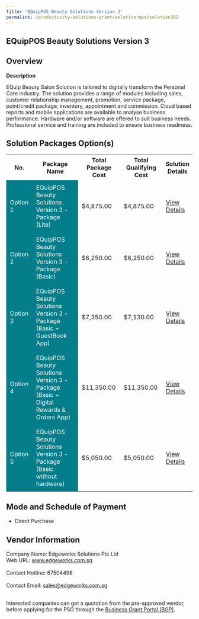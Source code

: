 ```yaml
---
title: 'EQuipPOS Beauty Solutions Version 3'
permalink: /productivity-solutions-grant/solutionrepo/solution362
---
```


## EQuipPOS Beauty Solutions Version 3

## Overview

**Description**

EQuip Beauty Salon Solution is tailored to digitally transform the Personal Care industry. The solution provides a range of modules including sales, customer relationship management, promotion, service package, point/credit package, inventory, appointment and commission. Cloud based reports and mobile applications are available to analyse business performance. Hardware and/or software are offered to suit business needs. Professional service and training are included to ensure business readiness.

## Solution Packages Option(s)

<table>
<tr>
<th><b>No.</b></th>
<th><b>Package Name</b></th>
<th><b>Total Package Cost</b></th>
<th><b>Total Qualifying Cost</b></th>
<th><b>Solution Details</b></th>
</tr>
<tr>
<td style='padding: 10px; background-color: #037E8A; color: #FFFFFF;'>Option 1</td>
<td style='padding: 10px; background-color: #037E8A; color: #FFFFFF;'>EQuipPOS Beauty Solutions Version 3 - Package (Lite)</td>
<td style='padding: 10px;'>$4,875.00</td>
<td style='padding: 10px;'>$4,875.00</td>
<td style='padding: 10px;'><a href='/images/psg/Edgeworks_Beauty_20220079_Desensitised_Annex_3_Part_1.pdf' target='_blank'>View Details</a></td>
</tr>
<tr>
<td style='padding: 10px; background-color: #037E8A; color: #FFFFFF;'>Option 2</td>
<td style='padding: 10px; background-color: #037E8A; color: #FFFFFF;'>EQuipPOS Beauty Solutions Version 3 - Package (Basic)</td>
<td style='padding: 10px;'>$6,250.00</td>
<td style='padding: 10px;'>$6,250.00</td>
<td style='padding: 10px;'><a href='/images/psg/Edgeworks_Beauty_20220079_Desensitised_Annex_3_Part_2.pdf' target='_blank'>View Details</a></td>
</tr>
<tr>
<td style='padding: 10px; background-color: #037E8A; color: #FFFFFF;'>Option 3</td>
<td style='padding: 10px; background-color: #037E8A; color: #FFFFFF;'>EQuipPOS Beauty Solutions Version 3 - Package (Basic + GuestBook App)</td>
<td style='padding: 10px;'>$7,350.00</td>
<td style='padding: 10px;'>$7,130.00</td>
<td style='padding: 10px;'><a href='/images/psg/Edgeworks_Beauty_20220079_Desensitised_Annex_3_Part_3.pdf' target='_blank'>View Details</a></td>
</tr>
<tr>
<td style='padding: 10px; background-color: #037E8A; color: #FFFFFF;'>Option 4</td>
<td style='padding: 10px; background-color: #037E8A; color: #FFFFFF;'>EQuipPOS Beauty Solutions Version 3 - Package (Basic + Digital Rewards & Orders App)</td>
<td style='padding: 10px;'>$11,350.00</td>
<td style='padding: 10px;'>$11,350.00</td>
<td style='padding: 10px;'><a href='/images/psg/Edgeworks_Beauty_20220079_Desensitised_Annex_3_Part_45.pdf' target='_blank'>View Details</a></td>
</tr>
<tr>
<td style='padding: 10px; background-color: #037E8A; color: #FFFFFF;'>Option 5</td>
<td style='padding: 10px; background-color: #037E8A; color: #FFFFFF;'>EQuipPOS Beauty Solutions Version 3 - Package (Basic without hardware)</td>
<td style='padding: 10px;'>$5,050.00</td>
<td style='padding: 10px;'>$5,050.00</td>
<td style='padding: 10px;'><a href='/images/psg/Edgeworks_Beauty_20220079_Desensitised_Annex_3_Part_6.pdf' target='_blank'>View Details</a></td>
</tr>
</table>

## Mode and Schedule of Payment

 - Direct Purchase

## Vendor Information

 Company Name: Edgeworks Solutions Pte Ltd<br>Web URL: www.edgeworks.com.sg <br><br>Contact Hotline: 67504498 <br><br>Contact Email: sales@edgeworks.com.sg <br><br>

Interested companies can get a quotation from the pre-approved vendor, before applying for the PSG through the <a href='https://www.businessgrants.gov.sg/' target='_blank' rel='noopener'>Business Grant Portal (BGP)</a>.

<script src="/jquery/resize-tables.js"></script>
